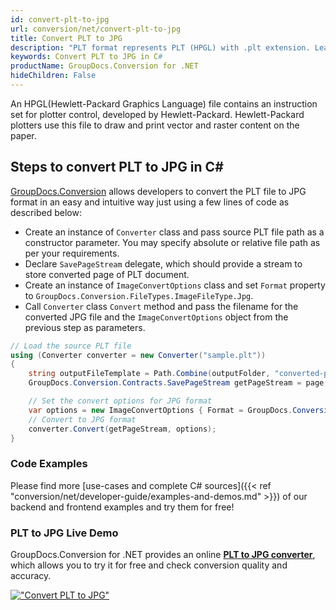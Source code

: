```yaml
---
id: convert-plt-to-jpg
url: conversion/net/convert-plt-to-jpg
title: Convert PLT to JPG
description: "PLT format represents PLT (HPGL) with .plt extension. Learn how to convert PLT to JPG file programmatically in C# language using GroupDocs.Conversion for .NET library."
keywords: Convert PLT to JPG in C#
productName: GroupDocs.Conversion for .NET
hideChildren: False
---
```


An HPGL(Hewlett-Packard Graphics Language) file contains an instruction set for plotter control, developed by Hewlett-Packard. Hewlett-Packard plotters use this file to draw and print vector and raster content on the paper.

## Steps to convert PLT to JPG in C#

[GroupDocs.Conversion](https://products.groupdocs.com/conversion/net) allows developers to convert the PLT file to JPG format in an easy and intuitive way just using a few lines of code as described below:

* Create an instance of `Converter` class and pass source PLT file path as a constructor parameter. You may specify absolute or relative file path as per your requirements. 
* Declare `SavePageStream` delegate, which should provide a stream to store converted page of PLT document.
* Create an instance of `ImageConvertOptions` class and set `Format` property to `GroupDocs.Conversion.FileTypes.ImageFileType.Jpg`.
* Call `Converter` class `Convert` method and pass the filename for the converted JPG file and the `ImageConvertOptions` object from the previous step as parameters.

```csharp
// Load the source PLT file
using (Converter converter = new Converter("sample.plt"))
{
    string outputFileTemplate = Path.Combine(outputFolder, "converted-page-{0}.jpg");
    GroupDocs.Conversion.Contracts.SavePageStream getPageStream = page => new FileStream(string.Format(outputFileTemplate, page), FileMode.Create);

    // Set the convert options for JPG format
    var options = new ImageConvertOptions { Format = GroupDocs.Conversion.FileTypes.ImageFileType.Jpg };   
    // Convert to JPG format
    converter.Convert(getPageStream, options);
}
```

### Code Examples

Please find more [use-cases and complete C# sources]({{< ref "conversion/net/developer-guide/examples-and-demos.md" >}}) of our backend and frontend examples and try them for free!

### PLT to JPG Live Demo

GroupDocs.Conversion for .NET provides an online [**PLT to JPG converter**](https://products.groupdocs.app/conversion/plt-to-jpg), which allows you to try it for free and check conversion quality and accuracy.

[!["Convert PLT to JPG"](conversion/net/images/convert-to-jpg/convert-plt-to-jpg.png)](https://products.groupdocs.app/conversion/plt-to-jpg)